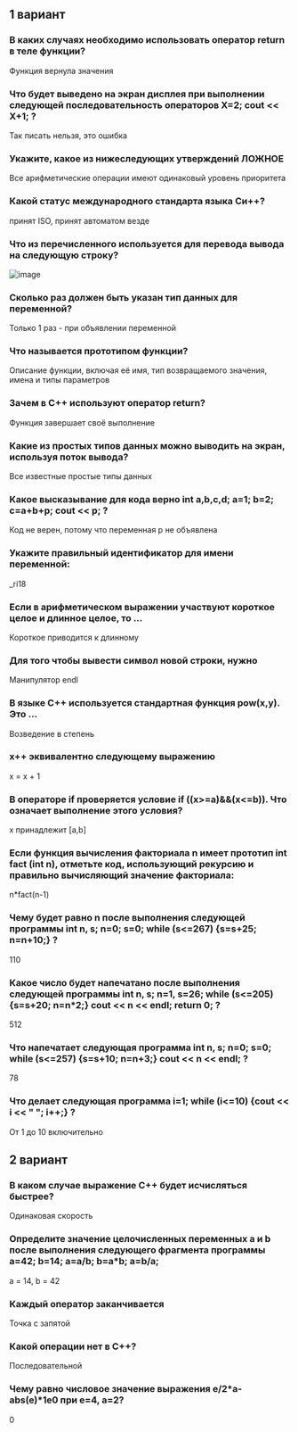 ## 1 вариант
### В каких случаях необходимо использовать оператор return в теле функции?
Функция вернула значения

### Что будет выведено на экран дисплея при выполнении следующей последовательность операторов X=2; cout << X+1; ?
Так писать нельзя, это ошибка

### Укажите, какое из нижеследующих утверждений ЛОЖНОЕ
Все арифметические операции имеют одинаковый уровень приоритета

### Какой статус международного стандарта языка Си++?
принят ISO, принят автоматом везде

### Что из перечисленного используется для перевода вывода на следующую строку?
![image](https://user-images.githubusercontent.com/70198995/212981478-8087b529-3838-478c-9846-3b394c7d4404.png)

### Сколько раз должен быть указан тип данных для переменной?
Только 1 раз - при объявлении переменной

### Что называется прототипом функции?
Описание функции, включая её имя, тип возвращаемого значения, имена и типы параметров

### Зачем в С++ используют оператор return?
Функция завершает своё выполнение

### Какие из простых типов данных можно выводить на экран, используя поток вывода?
Все известные простые типы данных

### Какое высказывание для кода верно int a,b,c,d; a=1; b=2; c=a+b+p; cout << p; ?
Код не верен, потому что переменная p не объявлена

### Укажите правильный идентификатор для имени переменной:
_ri18

### Если в арифметическом выражении участвуют короткое целое и длинное целое, то …
Короткое приводится к длинному

### Для того чтобы вывести символ новой строки, нужно 
Манипулятор endl

### В языке С++ используется стандартная функция pow(x,y). Это …
Возведение в степень

### x++ эквивалентно следующему выражению
x = x + 1

### В операторе if проверяется условие if ((x>=a)&&(x<=b)). Что означает выполнение этого условия?
x принадлежит [a,b]

### Если функция вычисления факториала n имеет прототип int fact (int n), отметьте код, использующий рекурсию и правильно вычисляющий значение факториала:
n*fact(n-1)

### Чему будет равно n после выполнения следующей программы int n, s; n=0; s=0; while (s<=267) {s=s+25; n=n+10;} ?
110

### Какое число будет напечатано после выполнения следующей программы int n, s; n=1, s=26; while (s<=205) {s=s+20; n=n*2;} cout << n << endl; return 0; ?
512

### Что напечатает следующая программа int n, s; n=0; s=0; while (s<=257) {s=s+10; n=n+3;} cout << n << endl; ?
78

### Что делает следующая программа i=1; while (i<=10) {cout << i << " "; i++;} ?
От 1 до 10 включительно

## 2 вариант
### В каком случае выражение С++ будет исчисляться быстрее?
Одинаковая скорость

### Определите значение целочисленных переменных a и b после выполнения следующего фрагмента программы a=42; b=14; a=a/b; b=a*b; a=b/a;
a = 14, b = 42

### Каждый оператор заканчивается
Точка с запятой

### Какой операции нет в C++?
Последовательной

### Чему равно числовое значение выражения e/2*a-abs(e)*1e0 при e=4, a=2?
0


